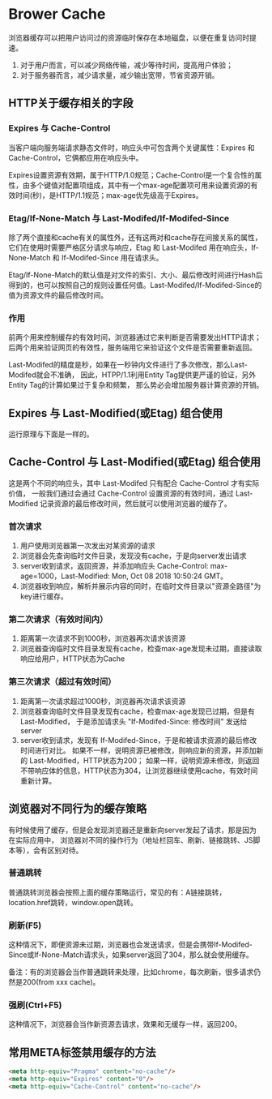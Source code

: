 # Brower Cache

浏览器缓存可以把用户访问过的资源临时保存在本地磁盘，以便在重复访问时提速。

1. 对于用户而言，可以减少网络传输，减少等待时间，提高用户体验；
2. 对于服务器而言，减少请求量，减少输出宽带，节省资源开销。

## HTTP关于缓存相关的字段

### Expires 与 Cache-Control

当客户端向服务端请求静态文件时，响应头中可包含两个关键属性：Expires 和 Cache-Control，它俩都应用在响应头中。

Expires设置资源有效期，属于HTTP/1.0规范；Cache-Control是一个复合性的属性，由多个键值对配置项组成，其中有一个max-age配置项可用来设置资源的有效时间(秒)，是HTTP/1.1规范；max-age优先级高于Expires。

### Etag/If-None-Match 与 Last-Modifed/If-Modifed-Since

除了两个直接和cache有关的属性外，还有这两对和cache存在间接关系的属性，它们在使用时需要严格区分请求与响应，Etag 和 Last-Modifed 用在响应头，If-None-Match 和 If-Modifed-Since 用在请求头。

Etag/If-None-Match的默认值是对文件的索引、大小、最后修改时间进行Hash后得到的，也可以按照自己的规则设置任何值。Last-Modifed/If-Modifed-Since的值为资源文件的最后修改时间。

### 作用

前两个用来控制缓存的有效时间，浏览器通过它来判断是否需要发出HTTP请求；
后两个用来验证网页的有效性，服务端用它来验证这个文件是否需要重新返回。

Last-Modifed的精度是秒，如果在一秒钟内文件进行了多次修改，那么Last-Modifed就会不准确，
因此，HTPP/1.1利用Entity Tag提供更严谨的验证，另外Entity Tag的计算如果过于复杂和频繁，
那么势必会增加服务器计算资源的开销。

## Expires 与 Last-Modified(或Etag) 组合使用

运行原理与下面是一样的。

## Cache-Control 与 Last-Modified(或Etag) 组合使用

这是两个不同的响应头，其中 Last-Modifed 只有配合 Cache-Control 才有实际价值，
一般我们通过会通过 Cache-Control 设置资源的有效时间，通过 Last-Modified 记录资源的最后修改时间，然后就可以使用浏览器的缓存了。

### 首次请求

1. 用户使用浏览器第一次发出对某资源的请求
2. 浏览器会先查询临时文件目录，发现没有cache，于是向server发出请求
3. server收到请求，返回资源，并添加响应头 Cache-Control: max-age=1000，Last-Modified: Mon, Oct 08 2018 10:50:24 GMT。
4. 浏览器收到响应，解析并展示内容的同时，在临时文件目录以"资源全路径"为key进行缓存。

### 第二次请求（有效时间内）

1. 距离第一次请求不到1000秒，浏览器再次请求该资源
2. 浏览器查询临时文件目录发现有cache，检查max-age发现未过期，直接读取响应给用户，HTTP状态为Cache

### 第三次请求（超过有效时间）

1. 距离第一次请求超过1000秒，浏览器再次请求该资源
2. 浏览器查询临时文件目录发现有cache，检查max-age发现已过期，但是有Last-Modified，
于是添加请求头 "If-Modifed-Since: 修改时间" 发送给server
3. server收到请求，发现有 If-Modifed-Since，于是和被请求资源的最后修改时间进行对比。
如果不一样，说明资源已被修改，则响应新的资源，并添加新的 Last-Modified，HTTP状态为200；
如果一样，说明资源未修改，则返回不带响应体的信息，HTTP状态为304，让浏览器继续使用cache，有效时间重新计算。

## 浏览器对不同行为的缓存策略

有时候使用了缓存，但是会发现浏览器还是重新向server发起了请求，那是因为在实际应用中，
浏览器对不同的操作行为（地址栏回车、刷新、链接跳转、JS脚本等），会有区别对待。

### 普通跳转

普通跳转浏览器会按照上面的缓存策略运行，常见的有：A链接跳转，location.href跳转，window.open跳转。

### 刷新(F5)

这种情况下，即便资源未过期，浏览器也会发送请求，但是会携带If-Modifed-Since或If-None-Match请求头，如果server返回了304，那么就会使用缓存。

备注：有的浏览器会当作普通跳转来处理，比如chrome，每次刷新，很多请求仍然是200(from xxx cache)。

### 强刷(Ctrl+F5)

这种情况下，浏览器会当作新资源去请求，效果和无缓存一样，返回200。

## 常用META标签禁用缓存的方法

```html
<meta http-equiv="Pragma" content="no-cache"/>
<meta http-equiv="Expires" content="0"/>
<meta http-equiv="Cache-Control" content="no-cache"/>
```
